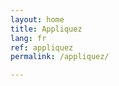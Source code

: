 ```yaml
---
layout: home
title: Appliquez
lang: fr
ref: appliquez
permalink: /appliquez/

---
```

<script src="https://portal.hipporello.net/default/embed.js?formId=dd4a0ec9697b485e9ca311611d2f67c4"></script>


